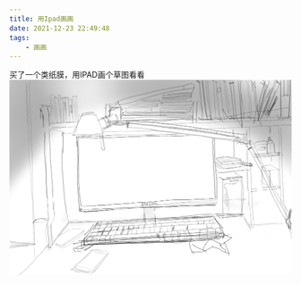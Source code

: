 ```yaml
---
title: 用Ipad画画
date: 2021-12-23 22:49:48
tags:
    - 画画
---
```


买了一个类纸膜，用IPAD画个草图看看
![myDesk](/img/myDesk.png)
